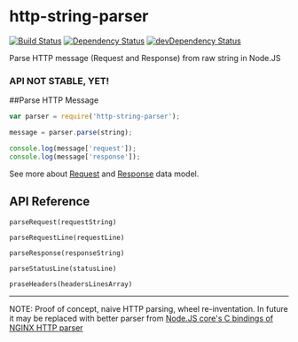 # http-string-parser

[![Build Status](https://travis-ci.org/apiaryio/http-string-parser.png)](https://travis-ci.org/apiaryio/http-string-parser)
[![Dependency Status](https://david-dm.org/apiaryio/http-string-parser.png)](https://david-dm.org/apiaryio/http-string-parser)
[![devDependency Status](https://david-dm.org/apiaryio/http-string-parser/dev-status.png)](https://david-dm.org/apiaryio/http-string-parser#info=devDependencies)

Parse HTTP message (Request and Response) from raw string in Node.JS

### API NOT STABLE, YET!

##Parse HTTP Message
```javascript
var parser = require('http-string-parser');

message = parser.parse(string);

console.log(message['request']);
console.log(message['response']);
```

See more about [Request][request] and [Response][response] data model.

[request]: https://www.relishapp.com/apiary/gavel/docs/data-model#http-request
[response]: https://www.relishapp.com/apiary/gavel/docs/data-model#http-response

## API Reference

`parseRequest(requestString)`

`parseRequestLine(requestLine)`

`parseResponse(responseString)`

`parseStatusLine(statusLine)`

`praseHeaders(headersLinesArray)`

- - - 

NOTE: Proof of concept, naive HTTP parsing, wheel re-inventation. In future it may be replaced with better parser from [Node.JS core's C bindings of NGINX HTTP parser](https://github.com/joyent/http-parser)